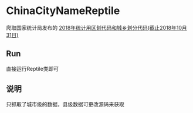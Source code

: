 # ChinaCityNameReptile
爬取国家统计局发布的 [2018年统计用区划代码和城乡划分代码(截止2018年10月31日)](http://www.stats.gov.cn/tjsj/tjbz/tjyqhdmhcxhfdm/2018/index.html)


## Run
直接运行Reptile类即可

## 说明
只抓取了城市级的数据，县级数据可更改源码来获取
